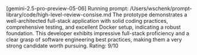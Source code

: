 [gemini-2.5-pro-preview-05-06] Running prompt: /Users/wschenk/prompt-library/code/high-level-review-consise.md
The prototype demonstrates a well-architected full-stack application with solid coding practices, comprehensive testing, and excellent Docker setup, indicating a robust foundation. This developer exhibits impressive full-stack proficiency and a clear grasp of software engineering best practices, making them a very strong candidate worth pursuing.
Rating: 9/10
